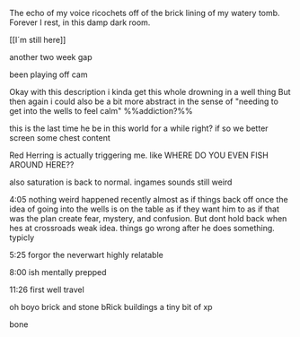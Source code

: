 The echo of my voice ricochets off of the brick lining of my watery tomb. Forever I rest, in this damp dark room.

[[I´m still here]]


another two week gap

been playing off cam

Okay with this description i kinda get this whole drowning in a well thing
But then again i could also be a bit more abstract
	in the sense of "needing to get into the wells to feel calm" %%addiction?%%

this is the last time he be in this world for a while right?
	 if so we better screen some chest content


Red Herring is actually triggering me. like WHERE DO YOU EVEN FISH AROUND HERE??

also saturation is back to normal. ingames sounds still weird

4:05 nothing weird happened recently
	almost as if things back off once the idea of going into the wells is on the table
	as if they want him to
	as if that was the plan 
		create fear, mystery, and confusion. But dont hold back when hes at crossroads
		weak idea. things go wrong after he does something. typicly
		

5:25 forgor the neverwart 
	highly relatable

8:00 ish mentally prepped 

11:26 first well travel

oh boyo brick and stone bRick buildings
	a tiny bit of xp

bone

